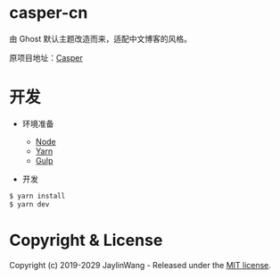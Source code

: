 # casper-cn

由 Ghost 默认主题改造而来，适配中文博客的风格。

原项目地址：[Casper](https://github.com/TryGhost/Casper)

# 开发

- 环境准备
  - [Node](https://nodejs.org/)
  - [Yarn](https://yarnpkg.com/)
  - [Gulp](https://gulpjs.com)

- 开发

```bash
$ yarn install
$ yarn dev
```

# Copyright & License

Copyright (c) 2019-2029 JaylinWang - Released under the [MIT license](LICENSE).
